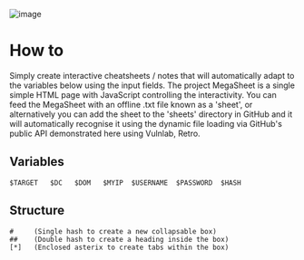 ![image](https://github.com/user-attachments/assets/f4d6f5f3-aefb-4a8b-af0c-250d15c953d1)

# How to
Simply create interactive cheatsheets / notes that will automatically adapt to the variables below using the input fields. The project MegaSheet is a single simple HTML page with JavaScript controlling the interactivity. You can feed the MegaSheet with an offline .txt file known as a 'sheet', or alternatively you can add the sheet to the 'sheets' directory in GitHub and it will automatically recognise it using the dynamic file loading via GitHub's public API demonstrated here using Vulnlab, Retro.

## Variables
```
$TARGET   $DC   $DOM   $MYIP  $USERNAME  $PASSWORD  $HASH
```
## Structure
```
#     (Single hash to create a new collapsable box)
##    (Double hash to create a heading inside the box)
[*]   (Enclosed asterix to create tabs within the box)
```

